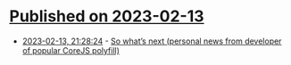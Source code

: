 # [Published on 2023-02-13](index.md)

* [2023-02-13, 21:28:24](https://news.ycombinator.com/item?id=34780859) - [So what’s next (personal news from developer of popular CoreJS polyfill)](https://github.com/zloirock/core-js/blob/master/docs/2023-02-14-so-whats-next.md)
